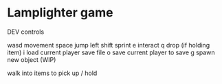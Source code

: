 # Lamplighter game

DEV controls

wasd movement
space jump
left shift sprint
e interact
q drop (if holding item)
i load current player save file
o save current player to save
g spawn new object (WIP)

walk into items to pick up / hold